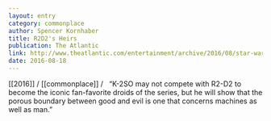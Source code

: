 ```yaml
---
layout: entry
category: commonplace
author: Spencer Kornhaber
title: R2D2's Heirs
publication: The Atlantic
link: http://www.theatlantic.com/entertainment/archive/2016/08/star-wars-a-new-droid/496052/
date: 2016-08-18
---
```


[[2016]] / [[commonplace]] / 
 
“K-2SO may not compete with R2-D2 to become the iconic fan-favorite droids of the series, but he will show that the porous boundary between good and evil is one that concerns machines as well as man.”
